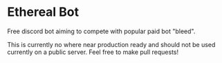 
# Ethereal Bot

Free discord bot aiming to compete with popular paid bot "bleed".


This is currently no where near production ready and should not be used currently on a public server. Feel free to make pull requests!
